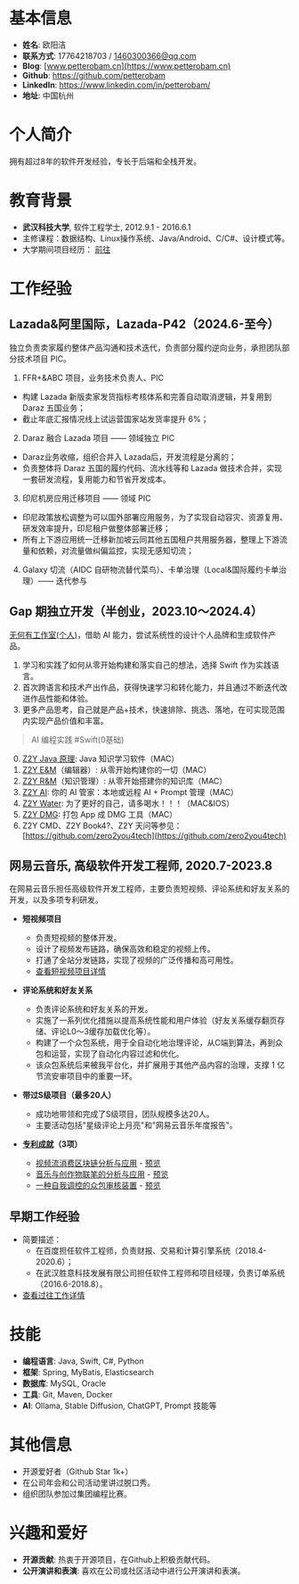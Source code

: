 # 基本信息

- **姓名**: 欧阳洁
- **联系方式**: 17764218703 / 1460300366@qq.com
- **Blog**: [www.petterobam.cn](https://www.petterobam.cn)
- **Github**: <https://github.com/petterobam>
- **LinkedIn**: <https://www.linkedin.com/in/petterobam/>
- **地址**: 中国杭州

# 个人简介

拥有超过8年的软件开发经验，专长于后端和全栈开发。

# 教育背景

- **武汉科技大学**, 软件工程学士, 2012.9.1 - 2016.6.1
- 主修课程：数据结构、Linux操作系统、Java/Android、C/C#、设计模式等。
- 大学期间项目经历： [前往](UNIVERSITY-RESUME-zh.md)

# 工作经验

## Lazada&阿里国际，Lazada-P42（2024.6-至今）

独立负责卖家履约整体产品沟通和技术迭代，负责部分履约逆向业务，承担团队部分技术项目 PIC。

1. FFR+&ABC 项目，业务技术负责人、PIC
  - 构建 Lazada 新版卖家发货指标考核体系和完善自动取消逻辑，并复用到 Daraz 五国业务；
  - 截止年底汇报情况线上试运营国家站发货率提升 6%；
2. Daraz 融合 Lazada 项目 —— 领域独立 PIC
  - Daraz业务收缩，组织合并入 Lazada后，开发流程是分离的；
  - 负责整体将 Daraz 五国的履约代码、流水线等和 Lazada 做技术合并，实现一套研发流程，复用能力和节省开发成本。
3. 印尼机房应用迁移项目 —— 领域 PIC
  - 印尼政策放松调整为可以国外部署应用服务，为了实现自动容灾、资源复用、研发效率提升，印尼租户做整体部署迁移；
  - 所有上下游应用统一迁移新加坡云同其他五国租户共用服务器，整理上下游流量和依赖，对流量做纠偏监控，实现无感知切流；
4. Galaxy 切流（AIDC 自研物流替代菜鸟）、卡单治理（Local&国际履约卡单治理）—— 迭代参与

## Gap 期独立开发（半创业，2023.10～2024.4）

[无何有工作室(个人)](https://github.com/zero2you4tech)，借助 AI 能力，尝试系统性的设计个人品牌和生成软件产品。

1. 学习和实践了如何从零开始构建和落实自己的想法，选择 Swift 作为实践语言。
2. 首次跨语言和技术产出作品，获得快速学习和转化能力，并且通过不断迭代改进作品性能和体验。
3. 更多产品思考，自己就是产品+技术，快速排除、挑选、落地，在可实现范围内实现产品价值和丰富。

> AI 编程实践 #Swift(0基础)

0. [Z2Y Java 原理](https://apps.apple.com/cn/app/z2y-java-%E5%8E%9F%E7%90%86/id6504158005?mt=12): Java 知识学习软件（MAC）
1. [Z2Y E&M](https://github.com/petterobam/Z2y-Product/releases)（编辑器）: 从零开始构建你的一切（MAC）
2. [Z2Y R&M](https://apps.apple.com/cn/app/z2y-reader-manager/id6478165076?mt=12)（知识管理）: 从零开始搭建你的知识库（MAC）
3. [Z2Y AI](https://apps.apple.com/cn/app/z2y-ai-manager/id6479319882?mt=12): 你的 AI 管家：本地或远程 AI + Prompt 管理（MAC）
4. [Z2Y Water](https://apps.apple.com/cn/app/z2y-%E8%AF%B7%E5%96%9D%E6%B0%B4/id6479874840?mt=12): 为了更好的自己，请多喝水！！！（MAC&IOS）
5. [Z2Y DMG](https://github.com/zero2you4tech/Z2Y-DMG): 打包 App 成 DMG 工具（MAC）
6. Z2Y CMD、Z2Y Book4?、Z2Y 天问等参见： [https://github.com/zero2you4tech](https://github.com/zero2you4tech)

## 网易云音乐, 高级软件开发工程师, 2020.7-2023.8

在网易云音乐担任高级软件开发工程师，主要负责短视频、评论系统和好友关系的开发，以及多项专利研发。

- **短视频项目**
  - 负责短视频的整体开发。
  - 设计了视频发布链路，确保高效和稳定的视频上传。
  - 打通了全站分发链路，实现了视频的广泛传播和高可用性。
  - [查看短视频项目详情](https://www.petterobam.cn/blog/2021/01/01/video-ddd-think/)

- **评论系统和好友关系**
  - 负责评论系统和好友关系的开发。
  - 实施了一系列优化措施以提高系统性能和用户体验（好友关系缓存翻页存储、评论L0～3缓存加载优化等）。
  - 构建了一个众包系统，用于全自动化地治理评论，从C端到算法，再到众包和运营，实现了自动化内容过滤和优化。
  - 该众包系统后来被我平台化，并扩展用于其他产品内容的治理，支撑 1 亿节流安审项目中的重要一环。

- **带过S级项目（最多20人）**
  - 成功地带领和完成了S级项目，团队规模多达20人。
  - 主要活动包括"星级评论上月亮"和"网易云音乐年度报告"。

- **[专利成就](https://www.iprdb.com/s?ds=all&dm=mix&p=&ps=10&s=score%21&q2=&m=none&fc=&dm=mix&s=score%21&cleantc=true&q=ap%3A%28%22%E6%9D%AD%E5%B7%9E%E7%BD%91%E6%98%93%E4%BA%91%E9%9F%B3%E4%B9%90%E7%A7%91%E6%8A%80%E6%9C%89%E9%99%90%E5%85%AC%E5%8F%B8%22%29+AND+inv%3A%22%E6%AC%A7%E9%98%B3%E6%B4%81%22)（3项）**
  - [视频流消费区块链分析与应用](https://www.petterobam.cn/blog/2021/05/24/patent/) - [预览](file/patent-1.png)
  - [音乐与创作物联笔的分析与应用](https://www.petterobam.cn/blog/2022/10/27/patent-1/) - [预览](file/patent-2.png)
  - [一种自我调控的众包审核装置](https://www.petterobam.cn/blog/2022/11/28/patent-2/) - [预览](file/patent-3.png)

## 早期工作经验

- 简要描述：
  - 在百度担任软件工程师，负责财报、交易和计算引擎系统（2018.4-2020.6）；
  - 在武汉胜意科技发展有限公司担任软件工程师和项目经理，负责订单系统（2016.6-2018.8）。
- [查看过往工作详情](RESUME-P1-zh.md)

# 技能

- **编程语言**: Java, Swift, C#, Python
- **框架**: Spring, MyBatis, Elasticsearch
- **数据库**: MySQL, Oracle
- **工具**: Git, Maven, Docker
- **AI**: Ollama, Stable Diffusion, ChatGPT, Prompt 技能等

# 其他信息

- 开源爱好者（Github Star 1k+）
- 在公司年会和公司活动里讲过脱口秀。
- 组织团队参加过集团编程比赛。

# 兴趣和爱好

- **开源贡献**: 热衷于开源项目，在Github上积极贡献代码。
- **公开演讲和表演**: 喜欢在公司或社区活动中进行公开演讲和表演。

